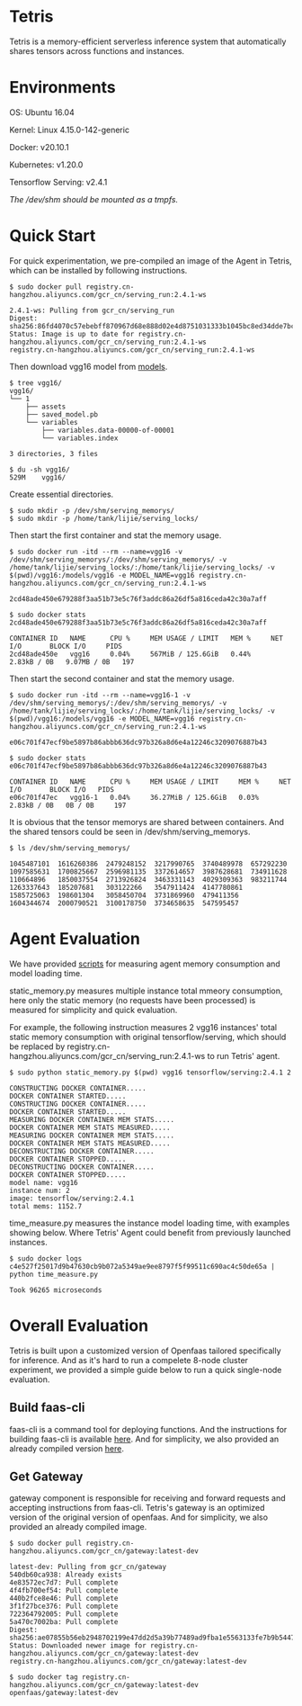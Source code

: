 # Tetris
Tetris is a memory-efficient serverless inference system that automatically shares tensors across functions and instances.

# Environments
OS: Ubuntu 16.04

Kernel: Linux 4.15.0-142-generic

Docker: v20.10.1

Kubernetes: v1.20.0

Tensorflow Serving: v2.4.1

*The /dev/shm should be mounted as a tmpfs.*

# Quick Start
For quick experimentation, we pre-compiled an image of the Agent in Tetris, which can be installed by following instructions.
```
$ sudo docker pull registry.cn-hangzhou.aliyuncs.com/gcr_cn/serving_run:2.4.1-ws

2.4.1-ws: Pulling from gcr_cn/serving_run
Digest: sha256:86fd4070c57ebebff870967d68e888d02e4d8751031333b1045bc8ed34dde7bc
Status: Image is up to date for registry.cn-hangzhou.aliyuncs.com/gcr_cn/serving_run:2.4.1-ws
registry.cn-hangzhou.aliyuncs.com/gcr_cn/serving_run:2.4.1-ws
```
Then download vgg16 model from [models](https://github.com/JelixLi/Tetris/tree/main/models).
```
$ tree vgg16/
vgg16/
└── 1
    ├── assets
    ├── saved_model.pb
    └── variables
        ├── variables.data-00000-of-00001
        └── variables.index

3 directories, 3 files

$ du -sh vgg16/
529M    vgg16/
```
Create essential directories.
```
$ sudo mkdir -p /dev/shm/serving_memorys/
$ sudo mkdir -p /home/tank/lijie/serving_locks/
```
Then start the first container and stat the memory usage.
```
$ sudo docker run -itd --rm --name=vgg16 -v /dev/shm/serving_memorys/:/dev/shm/serving_memorys/ -v /home/tank/lijie/serving_locks/:/home/tank/lijie/serving_locks/ -v  $(pwd)/vgg16:/models/vgg16 -e MODEL_NAME=vgg16 registry.cn-hangzhou.aliyuncs.com/gcr_cn/serving_run:2.4.1-ws

2cd48ade450e679288f3aa51b73e5c76f3addc86a26df5a816ceda42c30a7aff

$ sudo docker stats 2cd48ade450e679288f3aa51b73e5c76f3addc86a26df5a816ceda42c30a7aff

CONTAINER ID   NAME      CPU %     MEM USAGE / LIMIT   MEM %     NET I/O       BLOCK I/O     PIDS
2cd48ade450e   vgg16     0.04%     567MiB / 125.6GiB   0.44%     2.83kB / 0B   9.07MB / 0B   197
```
Then start the second container and stat the memory usage.
```
$ sudo docker run -itd --rm --name=vgg16-1 -v /dev/shm/serving_memorys/:/dev/shm/serving_memorys/ -v /home/tank/lijie/serving_locks/:/home/tank/lijie/serving_locks/ -v  $(pwd)/vgg16:/models/vgg16 -e MODEL_NAME=vgg16 registry.cn-hangzhou.aliyuncs.com/gcr_cn/serving_run:2.4.1-ws

e06c701f47ecf9be5897b86abbb636dc97b326a8d6e4a12246c3209076887b43

$ sudo docker stats e06c701f47ecf9be5897b86abbb636dc97b326a8d6e4a12246c3209076887b43

CONTAINER ID   NAME      CPU %     MEM USAGE / LIMIT     MEM %     NET I/O       BLOCK I/O   PIDS
e06c701f47ec   vgg16-1   0.04%     36.27MiB / 125.6GiB   0.03%     2.83kB / 0B   0B / 0B     197
```
It is obvious that the tensor memorys are shared between containers. And the shared tensors could be seen in /dev/shm/serving_memorys.
```
$ ls /dev/shm/serving_memorys/

1045487101  1616260386  2479248152  3217990765  3740489978  657292230
1097585631  1700825667  2596981135  3372614657  3987628681  734911628
110664896   1850037554  2713926824  3463331143  4029309363  983211744
1263337643  185207681   303122266   3547911424  4147780861
1585725063  198601304   3058450704  3731869960  479411356
1604344674  2000790521  3100178750  3734658635  547595457
```
# Agent Evaluation
We have provided [scripts](https://github.com/JelixLi/Tetris/tree/main/scripts) for measuring agent memory consumption and model loading time.

static_memory.py measures multiple instance total mmeory consumption, here only the static memory (no requests have been processed) is measured for simplicity and quick evaluation.

For example, the following instruction measures 2 vgg16 instances' total static memory consumption with original tensorflow/serving, which should be replaced by registry.cn-hangzhou.aliyuncs.com/gcr_cn/serving_run:2.4.1-ws to run Tetris' agent.
```
$ sudo python static_memory.py $(pwd) vgg16 tensorflow/serving:2.4.1 2

CONSTRUCTING DOCKER CONTAINER.....
DOCKER CONTAINER STARTED.....
CONSTRUCTING DOCKER CONTAINER.....
DOCKER CONTAINER STARTED.....
MEASURING DOCKER CONTAINER MEM STATS.....
DOCKER CONTAINER MEM STATS MEASURED.....
MEASURING DOCKER CONTAINER MEM STATS.....
DOCKER CONTAINER MEM STATS MEASURED.....
DECONSTRUCTING DOCKER CONTAINER.....
DOCKER CONTAINER STOPPED.....
DECONSTRUCTING DOCKER CONTAINER.....
DOCKER CONTAINER STOPPED.....
model name: vgg16
instance num: 2
image: tensorflow/serving:2.4.1
total mems: 1152.7
```
time_measure.py measures the instance model loading time, with examples showing below. Where Tetris' Agent could benefit from previously launched instances.
```
$ sudo docker logs c4e527f25017d9b47630cb9b072a5349ae9ee8797f5f99511c690ac4c50de65a | python time_measure.py 

Took 96265 microseconds
```
# Overall Evaluation
Tetris is built upon a customized version of Openfaas tailored specifically for inference. And as it's hard to run a compelete 8-node cluster experiment, we provided a simple guide below to run a quick single-node evaluation.

## Build faas-cli
faas-cli is a command tool for deploying functions. And the instructions for building faas-cli is available [here](https://github.com/JelixLi/Tetris/tree/main/openfaas/faas-cli#readme). And for simplicity, we also provided an already compiled version 
[here](https://github.com/JelixLi/Tetris/tree/main/openfaas/faas-cli#readme).

## Get Gateway
gateway component is responsible for receiving and forward requests and accepting instructions from faas-cli. Tetris's gateway is an optimized version of the original version of openfaas. And for simplicity, we also provided an already compiled image.
```
$ sudo docker pull registry.cn-hangzhou.aliyuncs.com/gcr_cn/gateway:latest-dev

latest-dev: Pulling from gcr_cn/gateway
540db60ca938: Already exists 
4e83572ec7d7: Pull complete 
4f4fb700ef54: Pull complete 
440b2fce8e46: Pull complete 
3f1f27bce376: Pull complete 
722364792005: Pull complete 
5a470c7002ba: Pull complete 
Digest: sha256:ae07855b56eb2948702199e47dd2d5a39b77489ad9fba1e5563133fe7b9b5447
Status: Downloaded newer image for registry.cn-hangzhou.aliyuncs.com/gcr_cn/gateway:latest-dev
registry.cn-hangzhou.aliyuncs.com/gcr_cn/gateway:latest-dev

$ sudo docker tag registry.cn-hangzhou.aliyuncs.com/gcr_cn/gateway:latest-dev openfaas/gateway:latest-dev
```
